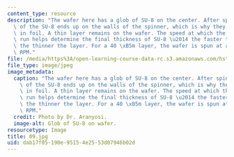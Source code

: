 ```yaml
---
content_type: resource
description: "The wafer here has a glob of SU-8 on the center. After spinning, most\
  \ of the SU-8 ends up on the walls of the spinner, which is why they are covered\
  \ in foil. A thin layer remains on the wafer. The speed at which the spinner is\
  \ run helps determine the final thickness of SU-8 \u2014 the faster the spinning,\
  \ the thinner the layer. For a 40 \xB5m layer, the wafer is spun at about 10,000\
  \ RPM."
file: /media/https%3A/open-learning-course-data-rc.s3.amazonaws.com/hst-410j-projects-in-microscale-engineering-for-the-life-sciences-spring-2007/dab17f05190e95154e2553d07946b02d_09.jpg
file_type: image/jpeg
image_metadata:
  caption: "The wafer here has a glob of SU-8 on the center. After spinning, most\
    \ of the SU-8 ends up on the walls of the spinner, which is why they are covered\
    \ in foil. A thin layer remains on the wafer. The speed at which the spinner is\
    \ run helps determine the final thickness of SU-8 \u2014 the faster the spinning,\
    \ the thinner the layer. For a 40 \xB5m layer, the wafer is spun at about 10,000\
    \ RPM."
  credit: Photo by Dr. Aranyosi.
  image-alt: Glob of SU-8 on wafer.
resourcetype: Image
title: 09.jpg
uid: dab17f05-190e-9515-4e25-53d07946b02d
---
```

